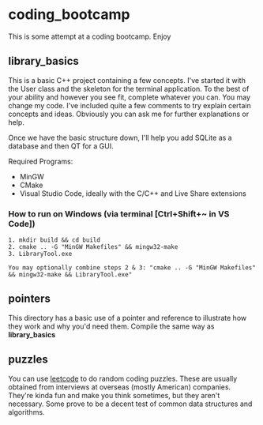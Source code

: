 # coding_bootcamp
This is some attempt at a coding bootcamp. Enjoy

## library_basics
This is a basic C++ project containing a few concepts. I've started it with the User class and the skeleton for the terminal application.
To the best of your ability and however you see fit, complete whatever you can. You may change my code.
I've included quite a few comments to try explain certain concepts and ideas. Obviously you can ask me for further explanations or help.

Once we have the basic structure down, I'll help you add SQLite as a database and then QT for a GUI. 

Required Programs:
- MinGW
- CMake
- Visual Studio Code, ideally with the C/C++ and Live Share extensions

### How to run on Windows (via terminal [Ctrl+Shift+~ in VS Code])
```
1. mkdir build && cd build
2. cmake .. -G "MinGW Makefiles" && mingw32-make
3. LibraryTool.exe

You may optionally combine steps 2 & 3: "cmake .. -G "MinGW Makefiles" && mingw32-make && LibraryTool.exe"
```

## pointers
This directory has a basic use of a pointer and reference to illustrate how they work and why you'd need them. Compile the same way as **library_basics**

## puzzles
You can use <a href="https://leetcode.com">leetcode</a> to do random coding puzzles. These are usually obtained from interviews at overseas (mostly American) companies. They're kinda fun and make you think sometimes, but they aren't necessary. Some prove to be a decent test of common data structures and algorithms.
